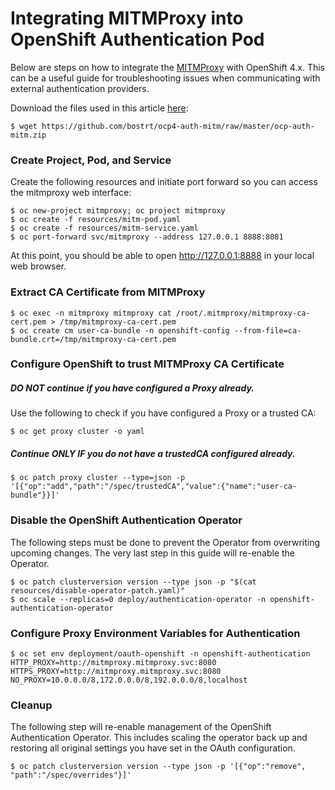 # Integrating MITMProxy into OpenShift Authentication Pod

Below are steps on how to integrate the [MITMProxy](https://mitmproxy.org) with OpenShift 4.x. This can be a useful guide for troubleshooting issues when communicating with external authentication providers.

Download the files used in this article [here](https://github.com/bostrt/ocp4-auth-mitm/raw/master/ocp-auth-mitm.zip):

~~~
$ wget https://github.com/bostrt/ocp4-auth-mitm/raw/master/ocp-auth-mitm.zip
~~~

### Create Project, Pod, and Service
Create the following resources and initiate port forward so you can access the mitmproxy web interface:

~~~
$ oc new-project mitmproxy; oc project mitmproxy
$ oc create -f resources/mitm-pod.yaml
$ oc create -f resources/mitm-service.yaml
$ oc port-forward svc/mitmproxy --address 127.0.0.1 8888:8081
~~~

At this point, you should be able to open <http://127.0.0.1:8888> in your local web browser.

### Extract CA Certificate from MITMProxy

~~~
$ oc exec -n mitmproxy mitmproxy cat /root/.mitmproxy/mitmproxy-ca-cert.pem > /tmp/mitmproxy-ca-cert.pem
$ oc create cm user-ca-bundle -n openshift-config --from-file=ca-bundle.crt=/tmp/mitmproxy-ca-cert.pem
~~~

### Configure OpenShift to trust MITMProxy CA Certificate
##### *DO NOT* continue if you have configured a Proxy already.
Use the following to check if you have configured a Proxy or a trusted CA:

~~~
$ oc get proxy cluster -o yaml
~~~

##### Continue *ONLY IF* you do not have a trustedCA configured already.

~~~
$ oc patch proxy cluster --type=json -p '[{"op":"add","path":"/spec/trustedCA","value":{"name":"user-ca-bundle"}}]'
~~~

### Disable the OpenShift Authentication Operator
The following steps must be done to prevent the Operator from overwriting upcoming changes. The very last step in this guide will re-enable the Operator.

~~~
$ oc patch clusterversion version --type json -p "$(cat resources/disable-operator-patch.yaml)"
$ oc scale --replicas=0 deploy/authentication-operator -n openshift-authentication-operator
~~~

### Configure Proxy Environment Variables for Authentication

~~~
$ oc set env deployment/oauth-openshift -n openshift-authentication HTTP_PROXY=http://mitmproxy.mitmproxy.svc:8080 HTTPS_PROXY=http://mitmproxy.mitmproxy.svc:8080 NO_PROXY=10.0.0.0/8,172.0.0.0/8,192.0.0.0/8,localhost
~~~

### Cleanup
The following step will re-enable management of the OpenShift Authentication Operator. This includes scaling the operator back up and restoring all original settings you have set in the OAuth configuration.

~~~
$ oc patch clusterversion version --type json -p '[{"op":"remove", "path":"/spec/overrides"}]'
~~~

